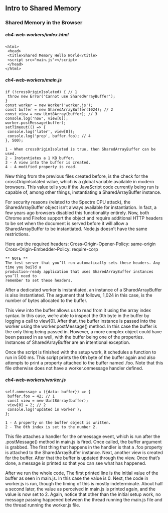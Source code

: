 ## Intro to Shared Memory

### Shared Memory in the Browser
##### ch4-web-workers/index.html
```
<html>
 <head>
 <title>Shared Memory Hello World</title>
 <script src="main.js"></script>
 </head>
</html>

```

##### ch4-web-workers/main.js

```
if (!crossOriginIsolated) { // 1
 throw new Error('Cannot use SharedArrayBuffer');
}
const worker = new Worker('worker.js');
const buffer = new SharedArrayBuffer(1024); // 2
const view = new Uint8Array(buffer); // 3
console.log('now', view[0]);
worker.postMessage(buffer);
setTimeout(() => {
 console.log('later', view[0]);
 console.log('prop', buffer.foo); // 4
}, 500);
```

    1 - When crossOriginIsolated is true, then SharedArrayBuffer can be used.
    2 - Instantiates a 1 KB buffer.
    3 - A view into the buffer is created.
    4 - A modified property is read.

New thing from the previous files created before, is the check for the crossOriginIsolated value, which is a global variable available in modern browsers. This value tells you if the JavaScript code currently being  run is capable of, among other things, instantiating a SharedArrayBuffer instance.


For security reasons (related to the Spectre CPU attack), the SharedArrayBuffer object isn’t always available for instantiation. In fact, a few years ago browsers disabled this functionality entirely. Now, both Chrome and Firefox support the object and require additional HTTP headers to be set when the document is served before it will allow a SharedArrayBuffer to be instantiated. Node.js doesn’t have the same restrictions.


Here are the required headers:
    Cross-Origin-Opener-Policy: same-origin
    Cross-Origin-Embedder-Policy: require-corp


    ** NOTE **
    The test server that you’ll run automatically sets these headers. Any time you build a
    production-ready application that uses SharedArrayBuffer instances you’ll need to
    remember to set these headers.


After a dedicated worker is instantiated, an instance of a SharedArrayBuffer is also instantiated. The argument that follows, 1,024 in this case, is the number of bytes allocated to the buffer.

This view into the buffer allows us to read from it using the array index syntax. In this case, we’re able to inspect the 0th byte in the buffer by logging a call to view[0]. After that, the buffer instance is passed into the worker using the worker.postMessage() method. In this case the buffer is the only thing being passed in. However, a more complex object could have been passed in as well, with the buffer being one of the properties. Instances of SharedArrayBuffer are an intentional exception.


Once the script is finished with the setup work, it schedules a function to run in 500 ms. This script prints the 0th byte of the buffer again and also attempts to print a property attached to the buffer named .foo. Note that this file otherwise does not have a worker.onmessage handler defined.

##### ch4-web-workers/worker.js
```
self.onmessage = ({data: buffer}) => {
 buffer.foo = 42; // 1
 const view = new Uint8Array(buffer);
 view[0] = 2; // 2
 console.log('updated in worker');
};

```

    1 - A property on the buffer object is written.
    2 - The 0th index is set to the number 2.

This file attaches a handler for the onmessage event, which is run after the .postMessage() method in main.js is fired. Once called, the buffer argument is grabbed. The first thing that happens in the handler is that a .foo property is attached to the SharedArrayBuffer instance. Next, another view is created for the buffer. After that the buffer is updated through the view. Once that’s done, a message is printed so that you can see what has happened.

After we run the whole code, The first printed line is the initial value of the buffer as seen in main.js. In this case the value is 0. Next, the code in worker.js is run, though the timing of this is mostly indeterminate. About half a second later, the value as perceived in main.js is printed again, and the value is now set to 2. Again, notice that other than the initial setup work, no message passing happened between the thread running the main.js file and the thread running the worker.js file.
